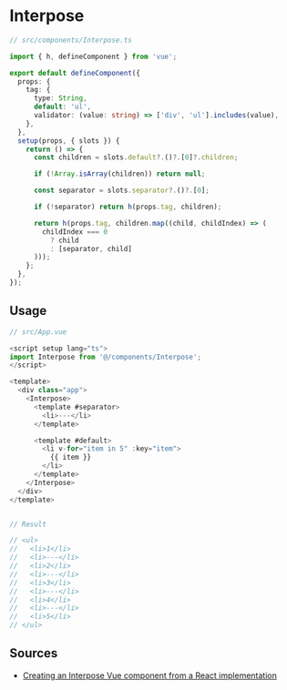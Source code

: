 # Interpose

```typescript
// src/components/Interpose.ts

import { h, defineComponent } from 'vue';

export default defineComponent({
  props: {
    tag: {
      type: String,
      default: 'ul',
      validator: (value: string) => ['div', 'ul'].includes(value),
    },
  },
  setup(props, { slots }) {
    return () => {
      const children = slots.default?.()?.[0]?.children;

      if (!Array.isArray(children)) return null;

      const separator = slots.separator?.()?.[0];

      if (!separator) return h(props.tag, children);

      return h(props.tag, children.map((child, childIndex) => (
        childIndex === 0
          ? child
          : [separator, child]
      )));
    };
  },
});
```

## Usage

```typescript
// src/App.vue

<script setup lang="ts">
import Interpose from '@/components/Interpose';
</script>

<template>
  <div class="app">
    <Interpose>
      <template #separator>
        <li>---</li>
      </template>

      <template #default>
        <li v-for="item in 5" :key="item">
          {{ item }}
        </li>
      </template>
    </Interpose>
  </div>
</template>


// Result

// <ul>
//   <li>1</li>
//   <li>---</li>
//   <li>2</li>
//   <li>---</li>
//   <li>3</li>
//   <li>---</li>
//   <li>4</li>
//   <li>---</li>
//   <li>5</li>
// </ul>
```

## Sources

- [Creating an Interpose Vue component from a React implementation](https://itnext.io/creating-an-interpose-vue-component-from-a-react-implementation-80d367a695c6)
